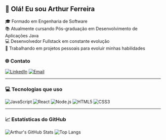 ## 👋 Olá! Eu sou Arthur Ferreira

🎓 Formado em Engenharia de Software  
📚 Atualmente cursando Pós-graduação em Desenvolvimento de Aplicações Java  
💻 Desenvolvedor Fullstack em constante evolução  
🚀 Trabalhando em projetos pessoais para evoluir minhas habilidades  

### 🌐 Contato

[![LinkedIn](https://img.shields.io/badge/LinkedIn-0A66C2?style=flat&logo=linkedin&logoColor=white)](https://www.linkedin.com/in/arthur-ferreira-351013288/)
[![Email](https://img.shields.io/badge/arthur2003teixeira@gmail.com-D14836?style=flat&logo=gmail&logoColor=white)](mailto:arthur2003teixeira@gmail.com)

---

### 💻 Tecnologias que uso

![JavaScript](https://img.shields.io/badge/JavaScript-F7DF1E?style=flat&logo=javascript&logoColor=black)
![React](https://img.shields.io/badge/React-20232A?style=flat&logo=react&logoColor=61DAFB)
![Node.js](https://img.shields.io/badge/Node.js-339933?style=flat&logo=node.js&logoColor=white)
![HTML5](https://img.shields.io/badge/HTML5-E34F26?style=flat&logo=html5&logoColor=white)
![CSS3](https://img.shields.io/badge/CSS3-1572B6?style=flat&logo=css3&logoColor=white)

---

### 📈 Estatísticas do GitHub

![Arthur's GitHub Stats](https://github-readme-stats.vercel.app/api?username=ArthurFerreiraTeixeira&show_icons=true&theme=tokyonight)
![Top Langs](https://github-readme-stats.vercel.app/api/top-langs/?username=ArthurFerreiraTeixeira&layout=compact&theme=tokyonight)
